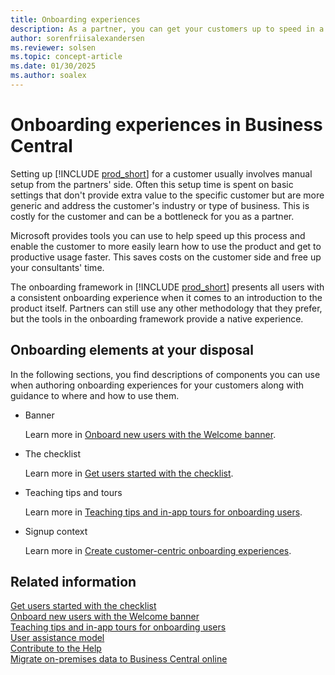 ```yaml
---
title: Onboarding experiences
description: As a partner, you can get your customers up to speed in a hurry with the right onboarding story. Learn about checklists and teaching tips in the onboarding framework.
author: sorenfriisalexandersen
ms.reviewer: solsen
ms.topic: concept-article
ms.date: 01/30/2025
ms.author: soalex
---
```


# Onboarding experiences in Business Central

Setting up [!INCLUDE [prod_short](../includes/prod_short.md)] for a customer usually involves manual setup from the partners' side. Often this setup time is spent on basic settings that don't provide extra value to the specific customer but are more generic and address the customer's industry or type of business. This is costly for the customer and can be a bottleneck for you as a partner.  

Microsoft provides tools you can use to help speed up this process and enable the customer to more easily learn how to use the product and get to productive usage faster. This saves costs on the customer side and free up your consultants' time.  

The onboarding framework in [!INCLUDE [prod_short](../includes/prod_short.md)] presents all users with a consistent onboarding experience when it comes to an introduction to the product itself. Partners can still use any other methodology that they prefer, but the tools in the onboarding framework provide a native experience.  

## Onboarding elements at your disposal

In the following sections, you find descriptions of components you can use when authoring onboarding experiences for your customers along with guidance to where and how to use them.

- Banner

  Learn more in [Onboard new users with the Welcome banner](onboarding-welcome-banner.md).  
- The checklist

  Learn more in [Get users started with the checklist](onboarding-checklist.md).  
- Teaching tips and tours

  Learn more in [Teaching tips and in-app tours for onboarding users](onboarding-teaching-tips-tours.md).  
- Signup context

  Learn more in [Create customer-centric onboarding experiences](onboarding-signupcontext.md).

## Related information

[Get users started with the checklist](onboarding-checklist.md)  
[Onboard new users with the Welcome banner](onboarding-welcome-banner.md)  
[Teaching tips and in-app tours for onboarding users](onboarding-teaching-tips-tours.md)  
[User assistance model](../user-assistance.md)  
[Contribute to the Help](../help/contributor-guide.md)  
[Migrate on-premises data to Business Central online](migrate-data.md)  
